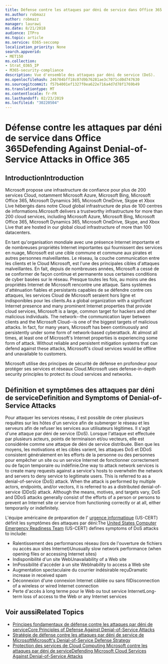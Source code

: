 ```yaml
---
title: Défense contre les attaques par déni de service dans Office 365
ms.author: robmazz
author: robmazz
manager: laurawi
ms.date: 8/21/2018
audience: ITPro
ms.topic: article
ms.service: O365-seccomp
localization_priority: None
search.appverid:
- MET150
ms.collection:
- Strat_O365_IP
- M365-security-compliance
description: Vue d'ensemble des attaques par déni de service (DoS).
ms.openlocfilehash: 246704bff18c07d9b76281ae3c7071cd0d747630
ms.sourcegitcommit: f57b4001ef1327f0ea622e716a4d7d78f1769b49
ms.translationtype: MT
ms.contentlocale: fr-FR
ms.lasthandoff: 02/23/2019
ms.locfileid: "30220504"
---
```

# <a name="defending-against-denial-of-service-attacks-in-office-365"></a><span data-ttu-id="47d79-103">Défense contre les attaques par déni de service dans Office 365</span><span class="sxs-lookup"><span data-stu-id="47d79-103">Defending Against Denial-of-Service Attacks in Office 365</span></span>

## <a name="introduction"></a><span data-ttu-id="47d79-104">Introduction</span><span class="sxs-lookup"><span data-stu-id="47d79-104">Introduction</span></span>
<span data-ttu-id="47d79-105">Microsoft propose une infrastructure de confiance pour plus de 200 services Cloud, notamment Microsoft Azure, Microsoft Bing, Microsoft Office 365, Microsoft Dynamics 365, Microsoft OneDrive, Skype et Xbox Live hébergés dans notre Cloud global infrastructure de plus de 100 centres de informations.</span><span class="sxs-lookup"><span data-stu-id="47d79-105">Microsoft delivers a trustworthy infrastructure for more than 200 cloud services, including Microsoft Azure, Microsoft Bing, Microsoft Office 365, Microsoft Dynamics 365, Microsoft OneDrive, Skype, and Xbox Live that are hosted in our global cloud infrastructure of more than 100 datacenters.</span></span>

<span data-ttu-id="47d79-p101">En tant qu'organisation mondiale avec une présence Internet importante et de nombreuses propriétés Internet importantes qui fournissent des services en nuage, Microsoft est une cible commune et commune aux pirates et autres personnes malveillantes. Le réseau, la couche communication entre les clients et le Cloud Microsoft, est l'une des principales cibles d'attaques malveillantes. En fait, depuis de nombreuses années, Microsoft a cessé de se conformer de façon continue et permanente sous certaines conditions de cyber basées sur le réseau. Presque toutes les fois, au moins une des propriétés Internet de Microsoft rencontre une attaque. Sans systèmes d'atténuation fiables et persistants capables de se défendre contre ces attaques, les services Cloud de Microsoft seraient hors ligne et indisponibles pour les clients.</span><span class="sxs-lookup"><span data-stu-id="47d79-p101">As a global organization with a significant Internet presence and many prominent Internet properties that provide cloud services, Microsoft is a large, common target for hackers and other malicious individuals. The network--the communication layer between clients and the Microsoft Cloud--is one of the biggest targets of malicious attacks. In fact, for many years, Microsoft has been continuously and persistently under some form of network-based cyberattack. At almost all times, at least one of Microsoft's Internet properties is experiencing some form of attack. Without reliable and persistent mitigation systems that can defend against these attacks, Microsoft's cloud services would be offline and unavailable to customers.</span></span>

<span data-ttu-id="47d79-111">Microsoft utilise des principes de sécurité de défense en profondeur pour protéger ses services et réseaux Cloud.</span><span class="sxs-lookup"><span data-stu-id="47d79-111">Microsoft uses defense-in-depth security principles to protect its cloud services and networks.</span></span> 

## <a name="definition-and-symptoms-of-denial-of-service-attacks"></a><span data-ttu-id="47d79-112">Définition et symptômes des attaques par déni de service</span><span class="sxs-lookup"><span data-stu-id="47d79-112">Definition and Symptoms of Denial-of-Service Attacks</span></span>
<span data-ttu-id="47d79-p102">Pour attaquer les services réseau, il est possible de créer plusieurs requêtes sur les hôtes d'un service afin de submerger le réseau et les serveurs afin de refuser les services aux utilisateurs légitimes. Il s'agit d'une attaque par déni de service (DoS). Lorsque l'attaque est effectuée par plusieurs acteurs, points de terminaison et/ou vecteurs, elle est considérée comme une attaque de déni de service distribuée. Bien que les moyens, les motivations et les cibles varient, les attaques DoS et DDoS consistent généralement en les efforts de la personne ou des personnes pour empêcher un site ou un service Internet de fonctionner correctement ou de façon temporaire ou indéfinie.</span><span class="sxs-lookup"><span data-stu-id="47d79-p102">One way to attack network services is to create many requests against a service's hosts to overwhelm the network and servers to deny service to legitimate users. This is referred to as a denial-of-service (DoS) attack. When the attack is performed by multiple actors, endpoints, and/or vectors, it is referred to as a distributed denial-of-service (DDoS) attack. Although the means, motives, and targets vary, DoS and DDoS attacks generally consist of the efforts of a person or persons to prevent an Internet site or service from functioning correctly or at all, either temporarily or indefinitely.</span></span>

<span data-ttu-id="47d79-117">L'équipe américaine de préparation de l' [urgence informatique](https://www.us-cert.gov/) (US-CERT) définit les symptômes des attaques par déni:</span><span class="sxs-lookup"><span data-stu-id="47d79-117">The [United States Computer Emergency Readiness Team](https://www.us-cert.gov/) (US-CERT) defines symptoms of DoS attacks to include:</span></span>
- <span data-ttu-id="47d79-118">Ralentissement des performances réseau (lors de l'ouverture de fichiers ou accès aux sites Internet)</span><span class="sxs-lookup"><span data-stu-id="47d79-118">Unusually slow network performance (when opening files or accessing Internet sites)</span></span>
- <span data-ttu-id="47d79-119">Indisponibilité d'un site Web</span><span class="sxs-lookup"><span data-stu-id="47d79-119">Unavailability of a Web site</span></span>
- <span data-ttu-id="47d79-120">ImPossibilité d'accéder à un site Web</span><span class="sxs-lookup"><span data-stu-id="47d79-120">Inability to access a Web site</span></span>
- <span data-ttu-id="47d79-121">Augmentation spectaculaire du courrier indésirable reçu</span><span class="sxs-lookup"><span data-stu-id="47d79-121">Dramatic increase in received spam</span></span>
- <span data-ttu-id="47d79-122">Déconnexion d'une connexion Internet câblée ou sans fil</span><span class="sxs-lookup"><span data-stu-id="47d79-122">Disconnection of a wireless or wired Internet connection</span></span>
- <span data-ttu-id="47d79-123">Perte d'accès à long terme pour le Web ou tout service Internet</span><span class="sxs-lookup"><span data-stu-id="47d79-123">Long-term loss of access to the Web or any Internet services</span></span>

## <a name="related-topics"></a><span data-ttu-id="47d79-124">Voir aussi</span><span class="sxs-lookup"><span data-stu-id="47d79-124">Related Topics</span></span>
- [<span data-ttu-id="47d79-125">Principes fondamentaux de défense contre les attaques par déni de service</span><span class="sxs-lookup"><span data-stu-id="47d79-125">Core Principles of Defense Against Denial-of-Service Attacks</span></span>](office-365-core-principles-of-defense-against-dos-attacks.md)
- [<span data-ttu-id="47d79-126">Stratégie de défense contre les attaques par déni de service de Microsoft</span><span class="sxs-lookup"><span data-stu-id="47d79-126">Microsoft's Denial-of-Service Defense Strategy</span></span>](office-365-microsoft-dos-defense-strategy.md)
- [<span data-ttu-id="47d79-127">Protection des services de Cloud Computing Microsoft contre les attaques par déni de service</span><span class="sxs-lookup"><span data-stu-id="47d79-127">Defending Microsoft Cloud Services Against Denial-of-Service Attacks</span></span>](office-365-defending-cloud-services-against-dos-attacks.md)
